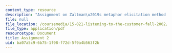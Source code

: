 ```yaml
---
content_type: resource
description: "Assignment on Zaltman\u2019s metaphor elicitation method."
file: null
file_location: /coursemedia/15-821-listening-to-the-customer-fall-2002/ba07a5c96b751f98f72d5f9a4b563f2b_assignment2.pdf
file_type: application/pdf
resourcetype: Document
title: Assignment 2
uid: ba07a5c9-6b75-1f98-f72d-5f9a4b563f2b
---
```

